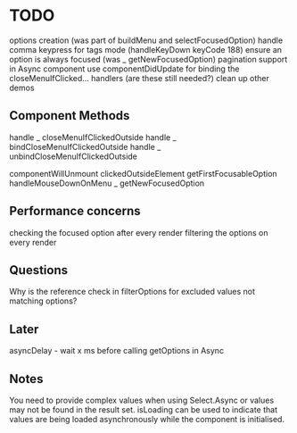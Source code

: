 # TODO

options creation (was part of buildMenu and selectFocusedOption)
handle comma keypress for tags mode (handleKeyDown keyCode 188)
ensure an option is always focused (was _ getNewFocusedOption)
pagination support in Async component
use componentDidUpdate for binding the closeMenuIfClicked... handlers (are these still needed?)
clean up other demos

## Component Methods

handle _ closeMenuIfClickedOutside
handle _ bindCloseMenuIfClickedOutside
handle _ unbindCloseMenuIfClickedOutside

componentWillUnmount
clickedOutsideElement
getFirstFocusableOption
handleMouseDownOnMenu
_ getNewFocusedOption

## Performance concerns

checking the focused option after every render
filtering the options on every render

## Questions

Why is the reference check in filterOptions for excluded values not matching options?

## Later

asyncDelay - wait x ms before calling getOptions in Async

## Notes

You need to provide complex values when using Select.Async or values may not be found in the result set. isLoading can be used to indicate that values are being loaded asynchronously while the component is initialised.
